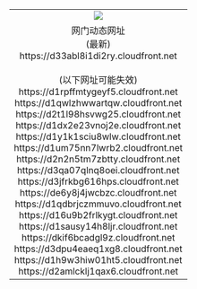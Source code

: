 ﻿<table>
  <tr></tr>
  <tr><td colspan=2 align=center><img src="https://d33abl8i1di2ry.cloudfront.net/Up/oGate.jpg" /></td></tr>
  <tr><td colspan=2 align=center>网门动态网址<br/>(最新)
<br>https://d33abl8i1di2ry.cloudfront.net
<br/><br/>(以下网址可能失效)
<br>https://d1rpffmtygeyf5.cloudfront.net
<br>https://d1qwlzhwwartqw.cloudfront.net
<br>https://d2t1l98hsvwg25.cloudfront.net
<br>https://d1dx2e23vnoj2e.cloudfront.net
<br>https://d1y1k1sciu8wlw.cloudfront.net
<br>https://d1um75nn7lwrb2.cloudfront.net
<br>https://d2n2n5tm7zbtty.cloudfront.net
<br>https://d3qa07qlnq8oei.cloudfront.net
<br>https://d3jfrkbg616hps.cloudfront.net
<br>https://de6y8j4jwcbzc.cloudfront.net
<br>https://d1qdbrjczmmuvo.cloudfront.net
<br>https://d16u9b2frlkygt.cloudfront.net
<br>https://d1sausy14h8ljr.cloudfront.net
<br>https://dkif6bcadgl9z.cloudfront.net
<br>https://d3dpu4eaeq1xg8.cloudfront.net
<br>https://d1h9w3hiw01ht5.cloudfront.net
<br>https://d2amlcklj1qax6.cloudfront.net
    </td>
  </tr>
</table>
